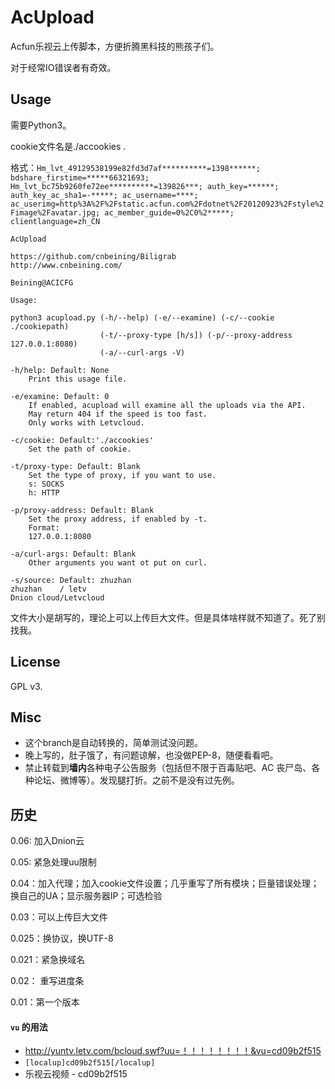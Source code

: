 AcUpload
==========
Acfun乐视云上传脚本，方便折腾黑科技的熊孩子们。

对于经常IO错误者有奇效。


Usage
--------
需要Python3。

cookie文件名是./accookies  .

格式：`Hm_lvt_49129538199e82fd3d7af**********=1398******; bdshare_firstime=*****66321693; Hm_lvt_bc75b9260fe72ee**********=139826***; auth_key=******; auth_key_ac_sha1=-*****; ac_username=****; ac_userimg=http%3A%2F%2Fstatic.acfun.com%2Fdotnet%2F20120923%2Fstyle%2Fimage%2Favatar.jpg; ac_member_guide=0%2C0%2*****; clientlanguage=zh_CN`

    AcUpload
    
    https://github.com/cnbeining/Biligrab
    http://www.cnbeining.com/
    
    Beining@ACICFG
    
    Usage:
    
    python3 acupload.py (-h/--help) (-e/--examine) (-c/--cookie ./cookiepath) 
                        (-t/--proxy-type [h/s]) (-p/--proxy-address 127.0.0.1:8080)
                        (-a/--curl-args -V)
    
    -h/help: Default: None
        Print this usage file.
        
    -e/examine: Default: 0
        If enabled, acupload will examine all the uploads via the API.
        May return 404 if the speed is too fast.
        Only works with Letvcloud.
    
    -c/cookie: Default:'./accookies'
        Set the path of cookie.
    
    -t/proxy-type: Default: Blank
        Set the type of proxy, if you want to use.
        s: SOCKS
        h: HTTP
    
    -p/proxy-address: Default: Blank
        Set the proxy address, if enabled by -t.
        Format:
        127.0.0.1:8080
    
    -a/curl-args: Default: Blank
        Other arguments you want ot put on curl.
        
    -s/source: Default: zhuzhan
    zhuzhan    / letv
    Dnion cloud/Letvcloud


文件大小是胡写的，理论上可以上传巨大文件。但是具体啥样就不知道了。死了别找我。

License
----

GPL v3.

Misc
----

* 这个branch是自动转换的，简单测试没问题。
* 晚上写的，肚子饿了，有问题谅解，也没做PEP-8，随便看看吧。
* 禁止转载到**墙内**各种电子公告服务（包括但不限于百毒贴吧、AC 丧尸岛、各种论坛、微博等）。发现腿打折。之前不是没有过先例。

历史
----
0.06: 加入Dnion云

0.05: 紧急处理uu限制

0.04：加入代理；加入cookie文件设置；几乎重写了所有模块；巨量错误处理；换自己的UA；显示服务器IP；可选检验

0.03：可以上传巨大文件

0.025：换协议，换UTF-8

0.021：紧急换域名

0.02： 重写进度条

0.01：第一个版本
#### `vu` 的用法
* <http://yuntv.letv.com/bcloud.swf?uu=！！！！！！！！&vu=cd09b2f515>
* `[localup]cd09b2f515[/localup]`
* 乐视云视频 - cd09b2f515
